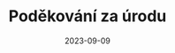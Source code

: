 ---
title: Poděkování za úrodu
layout: gallery
date: 2023-09-09
imgseries: 2023
gallery: podekovani-za-urodu-2023
titimg: /imgs/gallery/podekovani-za-urodu-2023/title.jpg
---